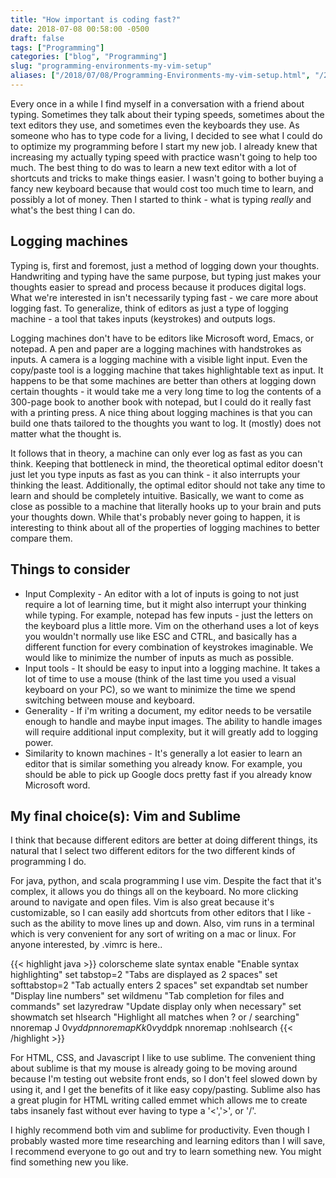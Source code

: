 ```yaml
---
title: "How important is coding fast?"
date: 2018-07-08 00:58:00 -0500
draft: false
tags: ["Programming"]
categories: ["blog", "Programming"]
slug: "programming-environments-my-vim-setup"
aliases: ["/2018/07/08/Programming-Environments-my-vim-setup.html", "/2018/07/08/Programming-Environments-my-vim-setup/"]
---
```


Every once in a while I find myself in a conversation with a friend about
typing. Sometimes they talk about their typing speeds, sometimes about the
text editors they use, and sometimes even the keyboards they use. As
someone who has to type code for a living, I decided to see what I could
do to optimize my programming before I start my new job. I already knew
that increasing my actually typing speed with practice wasn't going to
help too much. The best thing to do was to learn a new text editor with a
lot of shortcuts and tricks to make things easier. I wasn't going to bother
buying a fancy new keyboard because that would cost too much time to learn,
and possibly a lot of money. Then I started to think - what is typing
*really* and what's the best thing I can do.

<h2>Logging machines</h2>

Typing is, first and foremost, just a method of logging down your thoughts.
Handwriting and typing have the same purpose, but typing just makes your
thoughts easier to spread and process because it produces digital logs. 
What we're interested in isn't necessarily typing fast - we care more about
logging fast. To generalize, think of editors as just a type of logging
machine - a tool that takes inputs (keystrokes) and outputs logs.

Logging machines don't have to be editors like Microsoft word, Emacs,
or notepad. A pen and paper are a logging machines with handstrokes as
inputs. A camera is a logging machine with a visible light input.
Even the copy/paste tool is a logging machine that takes highlightable 
text as input. It happens to be that some machines are better
than others at logging down certain thoughts - it would take me a very
long time to log the contents of a 300-page book to another book with
notepad, but I could do it really fast with a printing press. A nice
thing about logging machines is that you can build one thats tailored
to the thoughts you want to log. It (mostly) does not matter what the
thought is.

It follows that in theory, a machine can only ever log as fast as you 
can think. Keeping that bottleneck in mind, the theoretical optimal editor
doesn't just let you type inputs as fast as you can think - it also 
interrupts your thinking the least. Additionally, the optimal editor should
not take any time to learn and should be completely intuitive. Basically,
we want to come as close as possible to a machine that literally hooks up
to your brain and puts your thoughts down. While that's probably never
going to happen, it is interesting to think about all of the properties
of logging machines to better compare them.

<h2>Things to consider</h2>

* Input Complexity - An editor with a lot of inputs is going to not just
require a lot of learning time, but it might also interrupt your thinking
while typing. For example, notepad has few inputs - just the letters on
the keyboard plus a little more. Vim on the otherhand uses a lot of keys
you wouldn't normally use like ESC and CTRL, and basically has a different
function for every combination of keystrokes imaginable. We would like 
to minimize the number of inputs as much as possible.
* Input tools - It should be easy to input into a logging machine. It
takes a lot of time to use a mouse (think of the last time you used a 
visual keyboard on your PC), so we want to minimize the time we spend
switching between mouse and keyboard.
* Generality - If i'm writing a document, my editor needs to be versatile
enough to handle and maybe input images. The ability to handle images
will require additional input complexity, but it will greatly add to 
logging power.
* Similarity to known machines - It's generally a lot easier to learn
an editor that is similar something you already know. For example, you
should be able to pick up Google docs pretty fast if you already know
Microsoft word.

<h2>My final choice(s): Vim and Sublime</h2>

I think that because different editors are better at doing different
things, its natural that I select two different editors for the two
different kinds of programming I do.

For java, python, and scala programming I use vim.
Despite the fact that it's complex, it allows you do things all on
the keyboard. No more clicking around to navigate and open files.
Vim is also great because it's customizable, so I can easily add
shortcuts from other editors that I like - such as the ability to
move lines up and down. Also, vim runs in a terminal which is very
convenient for any sort of writing on a mac or linux. For anyone
interested, by .vimrc is here..

{{< highlight java >}}
colorscheme slate
syntax enable "Enable syntax highlighting"
set tabstop=2 "Tabs are displayed as 2 spaces"
set softtabstop=2 "Tab actually enters 2 spaces"
set expandtab
set number "Display line numbers"
set wildmenu "Tab completion for files and commands"
set lazyredraw "Update display only when necessary"
set showmatch
set hlsearch "Highlight all matches when ? or / searching"
nnoremap J 0v$yddp
nnoremap K k0v$yddpk
nnoremap <leader><space> :nohlsearch<CR>
{{< /highlight >}}

For HTML, CSS, and Javascript I like to use sublime. The convenient
thing about sublime is that my mouse is already going to be moving
around because I'm testing out website front ends, so I don't feel
slowed down by using it, and I get the benefits of it like easy
copy/pasting. Sublime also has a great plugin for HTML writing 
called emmet which allows me to create tabs insanely fast without
ever having to type a '<','>', or '/'.

I highly recommend both vim and sublime for productivity. Even though
I probably wasted more time researching and learning editors than
I will save, I recommend everyone to go out and try to learn something
new. You might find something new you like. 
